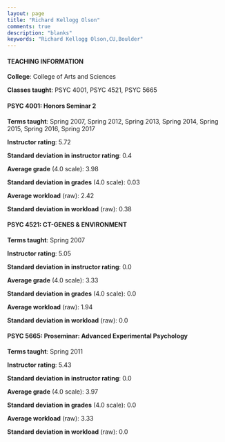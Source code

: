 ```yaml
---
layout: page
title: "Richard Kellogg Olson" 
comments: true
description: "blanks"
keywords: "Richard Kellogg Olson,CU,Boulder"
---
```

<head>
<script src="https://ajax.googleapis.com/ajax/libs/jquery/2.1.3/jquery.min.js"></script>
<script src="https://dl.dropboxusercontent.com/s/pc42nxpaw1ea4o9/highcharts.js?dl=0"></script>
<!-- <script src="../assets/js/highcharts.js"></script> -->
<style type="text/css">@font-face {
	font-family: "Bebas Neue";
	src: url(https://www.filehosting.org/file/details/544349/BebasNeue Regular.otf) format("opentype");
	}
	h1.Bebas { 
		font-family: "Bebas Neue", Verdana, Tahoma;
	}
</style>
</head>
	   
#### TEACHING INFORMATION

**College**: College of Arts and Sciences

**Classes taught**: PSYC 4001, PSYC 4521, PSYC 5665

#### PSYC 4001: Honors Seminar 2

**Terms taught**: Spring 2007, Spring 2012, Spring 2013, Spring 2014, Spring 2015, Spring 2016, Spring 2017

**Instructor rating**: 5.72

**Standard deviation in instructor rating**: 0.4

**Average grade** (4.0 scale): 3.98

**Standard deviation in grades** (4.0 scale): 0.03

**Average workload** (raw): 2.42

**Standard deviation in workload** (raw): 0.38

#### PSYC 4521: CT-GENES & ENVIRONMENT

**Terms taught**: Spring 2007

**Instructor rating**: 5.05

**Standard deviation in instructor rating**: 0.0

**Average grade** (4.0 scale): 3.33

**Standard deviation in grades** (4.0 scale): 0.0

**Average workload** (raw): 1.94

**Standard deviation in workload** (raw): 0.0

#### PSYC 5665: Proseminar: Advanced Experimental Psychology

**Terms taught**: Spring 2011

**Instructor rating**: 5.43

**Standard deviation in instructor rating**: 0.0

**Average grade** (4.0 scale): 3.97

**Standard deviation in grades** (4.0 scale): 0.0

**Average workload** (raw): 3.33

**Standard deviation in workload** (raw): 0.0

